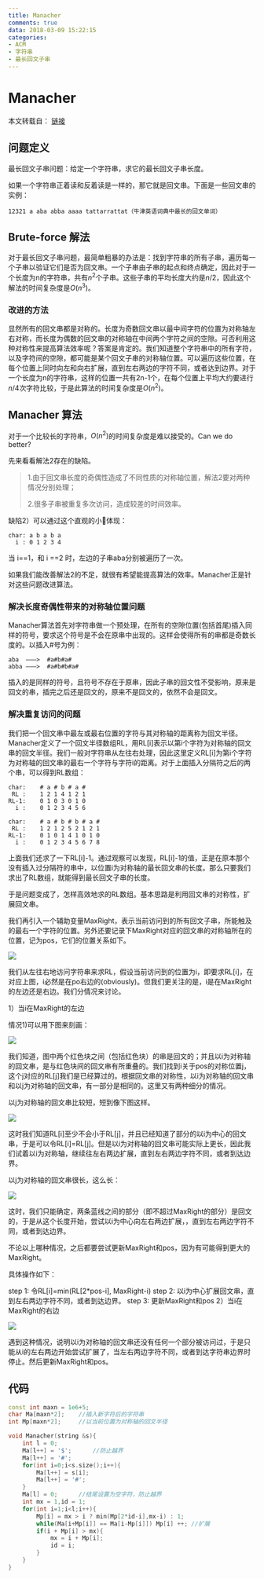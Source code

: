 ```yaml
---
title: Manacher
comments: true
data: 2018-03-09 15:22:15
categories:
- ACM
- 字符串
- 最长回文子串
---
```


# Manacher

本文转载自： [链接](https://segmentfault.com/a/1190000003914228)

## 问题定义
最长回文子串问题：给定一个字符串，求它的最长回文子串长度。

如果一个字符串正着读和反着读是一样的，那它就是回文串。下面是一些回文串的实例：

```
12321 a aba abba aaaa tattarrattat（牛津英语词典中最长的回文单词）
```

<!--more-->

## Brute-force 解法
对于最长回文子串问题，最简单粗暴的办法是：找到字符串的所有子串，遍历每一个子串以验证它们是否为回文串。一个子串由子串的起点和终点确定，因此对于一个长度为n的字符串，共有$n^2$个子串。这些子串的平均长度大约是$n/2$，因此这个解法的时间复杂度是$O(n^3)$。

### 改进的方法
显然所有的回文串都是对称的。长度为奇数回文串以最中间字符的位置为对称轴左右对称，而长度为偶数的回文串的对称轴在中间两个字符之间的空隙。可否利用这种对称性来提高算法效率呢？答案是肯定的。我们知道整个字符串中的所有字符，以及字符间的空隙，都可能是某个回文子串的对称轴位置。可以遍历这些位置，在每个位置上同时向左和向右扩展，直到左右两边的字符不同，或者达到边界。对于一个长度为n的字符串，这样的位置一共有2n-1个，在每个位置上平均大约要进行$n/4$次字符比较，于是此算法的时间复杂度是$O(n^2)$。

## Manacher 算法
对于一个比较长的字符串，$O(n^2)$的时间复杂度是难以接受的。Can we do better?

先来看看解法2存在的缺陷。

>1.由于回文串长度的奇偶性造成了不同性质的对称轴位置，解法2要对两种情况分别处理；
>
>2.很多子串被重复多次访问，造成较差的时间效率。

缺陷2）可以通过这个直观的小🌰体现：

```
char: a b a b a
  i : 0 1 2 3 4
```

当 i==1，和 i ==2 时，左边的子串aba分别被遍历了一次。

如果我们能改善解法2的不足，就很有希望能提高算法的效率。Manacher正是针对这些问题改进算法。

### 解决长度奇偶性带来的对称轴位置问题

Manacher算法首先对字符串做一个预处理，在所有的空隙位置(包括首尾)插入同样的符号，要求这个符号是不会在原串中出现的。这样会使得所有的串都是奇数长度的。以插入#号为例：
```
aba  ———>  #a#b#a#
abba ———>  #a#b#b#a#
```
插入的是同样的符号，且符号不存在于原串，因此子串的回文性不受影响，原来是回文的串，插完之后还是回文的，原来不是回文的，依然不会是回文。

### 解决重复访问的问题

我们把一个回文串中最左或最右位置的字符与其对称轴的距离称为回文半径。Manacher定义了一个回文半径数组RL，用RL[i]表示以第i个字符为对称轴的回文串的回文半径。我们一般对字符串从左往右处理，因此这里定义RL[i]为第i个字符为对称轴的回文串的最右一个字符与字符i的距离。对于上面插入分隔符之后的两个串，可以得到RL数组：
```
char:    # a # b # a #
 RL :    1 2 1 4 1 2 1
RL-1:    0 1 0 3 0 1 0
  i :    0 1 2 3 4 5 6

char:    # a # b # b # a #
 RL :    1 2 1 2 5 2 1 2 1
RL-1:    0 1 0 1 4 1 0 1 0
  i :    0 1 2 3 4 5 6 7 8
```
上面我们还求了一下RL[i]-1。通过观察可以发现，RL[i]-1的值，正是在原本那个没有插入过分隔符的串中，以位置i为对称轴的最长回文串的长度。那么只要我们求出了RL数组，就能得到最长回文子串的长度。

于是问题变成了，怎样高效地求的RL数组。基本思路是利用回文串的对称性，扩展回文串。

我们再引入一个辅助变量MaxRight，表示当前访问到的所有回文子串，所能触及的最右一个字符的位置。另外还要记录下MaxRight对应的回文串的对称轴所在的位置，记为pos，它们的位置关系如下。

![](http://ozrmo3j0k.bkt.clouddn.com/Ma1.png)


我们从左往右地访问字符串来求RL，假设当前访问到的位置为i，即要求RL[i]，在对应上图，i必然是在po右边的(obviously)。但我们更关注的是，i是在MaxRight的左边还是右边。我们分情况来讨论。

1）当i在MaxRight的左边

情况1)可以用下图来刻画：

![](http://ozrmo3j0k.bkt.clouddn.com/Ma2.png)


我们知道，图中两个红色块之间（包括红色块）的串是回文的；并且以i为对称轴的回文串，是与红色块间的回文串有所重叠的。我们找到i关于pos的对称位置j，这个j对应的RL[j]我们是已经算过的。根据回文串的对称性，以i为对称轴的回文串和以j为对称轴的回文串，有一部分是相同的。这里又有两种细分的情况。

以j为对称轴的回文串比较短，短到像下图这样。

![](http://ozrmo3j0k.bkt.clouddn.com/Ma3.png)

这时我们知道RL[i]至少不会小于RL[j]，并且已经知道了部分的以i为中心的回文串，于是可以令RL[i]=RL[j]。但是以i为对称轴的回文串可能实际上更长，因此我们试着以i为对称轴，继续往左右两边扩展，直到左右两边字符不同，或者到达边界。

以j为对称轴的回文串很长，这么长：

![](http://ozrmo3j0k.bkt.clouddn.com/Ma4.png)

这时，我们只能确定，两条蓝线之间的部分（即不超过MaxRight的部分）是回文的，于是从这个长度开始，尝试以i为中心向左右两边扩展，，直到左右两边字符不同，或者到达边界。

不论以上哪种情况，之后都要尝试更新MaxRight和pos，因为有可能得到更大的MaxRight。

具体操作如下：

step 1: 令RL[i]=min(RL[2*pos-i], MaxRight-i)
step 2: 以i为中心扩展回文串，直到左右两边字符不同，或者到达边界。
step 3: 更新MaxRight和pos
2）当i在MaxRight的右边

![](http://ozrmo3j0k.bkt.clouddn.com/Ma5.png)


遇到这种情况，说明以i为对称轴的回文串还没有任何一个部分被访问过，于是只能从i的左右两边开始尝试扩展了，当左右两边字符不同，或者到达字符串边界时停止。然后更新MaxRight和pos。

## 代码
```cpp
const int maxn = 1e6+5;
char Ma[maxn*2];    //插入新字符后的字符串
int Mp[maxn*2];     //以当前位置为对称轴的回文半径

void Manacher(string &s){
    int l = 0;
    Ma[l++] = '$';      //防止越界
    Ma[l++] = '#';
    for(int i=0;i<s.size();i++){
        Ma[l++] = s[i];
        Ma[l++] = '#';
    }
    Ma[l] = 0;      //结尾设置为空字符，防止越界
    int mx = 1,id = 1;
    for(int i=1;i<l;i++){
        Mp[i] = mx > i ? min(Mp[2*id-i],mx-i) : 1;
        while(Ma[i+Mp[i]] == Ma[i-Mp[i]]) Mp[i] ++; //扩展
        if(i + Mp[i] > mx){
            mx = i + Mp[i];
            id = i;
        }
    }
}

```
